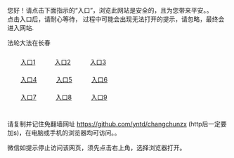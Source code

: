 您好！请点击下面指示的“入口”，浏览此网站是安全的，且为您带来平安。。 <br/>
点击入口后，请耐心等待， 过程中可能会出现无法打开的提示，请忽略，最终会进入网站. </br>

法轮大法在长春<br/>
<div style="padding:10px"><a style="margin:20px" target="_blank" href="https://d218bk1kkn6zx9.cloudfront.net/2Qpsp?cxavbwe" id="ccLink1" rel="nofollow">入口1</a> <a target="_blank" style="margin:20px" href="https://dyfbnkhz3mwmj.cloudfront.net/2Qpsp?ngrpz" id="ccLink2" rel="nofollow">入口2</a> <a style="margin:20px" target="_blank" href="https://d2nq62zta7qjnr.cloudfront.net/2Qpsp?jljtyri" id="ccLink3" rel="nofollow">入口3</a></div>

<div style="padding:10px" ><a style="margin:20px" target="_blank" href="https://d218bk1kkn6zx9.cloudfront.net/2Qpsp?cxavbwe" id="ccLink4" rel="nofollow">入口4</a> <a style="margin:20px" href="https://dyfbnkhz3mwmj.cloudfront.net/2Qpsp?ngrpz" target="_blank" id="ccLink5" rel="nofollow">入口5</a> <a style="margin:20px" href="https://d2nq62zta7qjnr.cloudfront.net/2Qpsp?jljtyri" target="_blank" id="ccLink6" rel="nofollow">入口6</a></div>

<div style="padding:10px"><a style="margin:20px" target="_blank" href="https://d218bk1kkn6zx9.cloudfront.net/2Qpsp?cxavbwe" id="ccLink7" rel="nofollow">入口7</a> <a style="margin:20px" href="https://dyfbnkhz3mwmj.cloudfront.net/2Qpsp?ngrpz" target="_blank" id="ccLink8" rel="nofollow">入口8</a> <a style="margin:20px" target="_blank" href="https://d2nq62zta7qjnr.cloudfront.net/2Qpsp?jljtyri" id="ccLink9" rel="nofollow">入口9</a></div>

<br/>



请复制并记住免翻墙网址 https://github.com/yntd/changchunzx (http后一定要加s)，在电脑或手机的浏览器均可访问。。<br/>

微信如提示停止访问该网页，须先点击右上角，选择浏览器打开。

